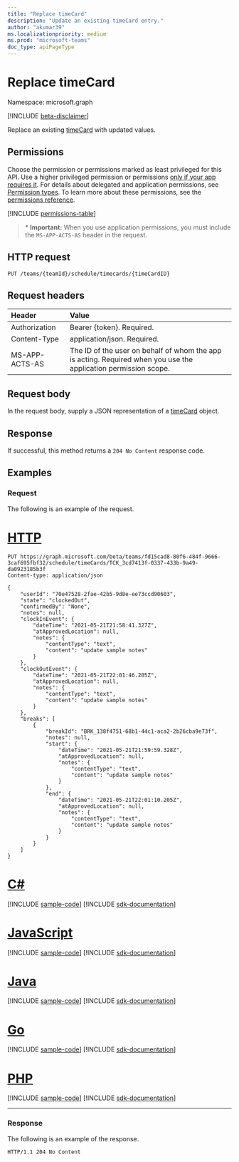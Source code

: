 ```yaml
---
title: "Replace timeCard"
description: "Update an existing timeCard entry."
author: "akumar39"
ms.localizationpriority: medium
ms.prod: "microsoft-teams"
doc_type: apiPageType
---
```


# Replace timeCard

Namespace: microsoft.graph

[!INCLUDE [beta-disclaimer](../../includes/beta-disclaimer.md)]

Replace an existing [timeCard](../resources/timecard.md) with updated values.

## Permissions

Choose the permission or permissions marked as least privileged for this API. Use a higher privileged permission or permissions [only if your app requires it](/graph/permissions-overview#best-practices-for-using-microsoft-graph-permissions). For details about delegated and application permissions, see [Permission types](/graph/permissions-overview#permission-types). To learn more about these permissions, see the [permissions reference](/graph/permissions-reference).

<!-- { "blockType": "permissions", "name": "timecard_replace" } -->
[!INCLUDE [permissions-table](../includes/permissions/timecard-replace-permissions.md)]

>\* **Important:** When you use application permissions, you must include the `MS-APP-ACTS-AS` header in the request.

## HTTP request

<!-- { "blockType": "ignored" } -->

```http
PUT /teams/{teamId}/schedule/timecards/{timeCardID}
```

## Request headers

| Header       | Value |
|:---------------|:--------|
| Authorization  | Bearer {token}. Required.  |
| Content-Type  | application/json. Required.  |
| MS-APP-ACTS-AS | The ID of the user on behalf of whom the app is acting. Required when you use the application permission scope. |

## Request body

In the request body, supply a JSON representation of a [timeCard](../resources/timecard.md) object.

## Response

If successful, this method returns a `204 No Content` response code.

## Examples

### Request

The following is an example of the request.

# [HTTP](#tab/http)
<!-- {
  "blockType": "request",
  "name": "timecard_replace",
  "sampleKeys": ["fd15cad8-80f6-484f-9666-3caf695fbf32", "TCK_3cd7413f-0337-433b-9a49-da0923185b3f"]
}-->

```http
PUT https://graph.microsoft.com/beta/teams/fd15cad8-80f6-484f-9666-3caf695fbf32/schedule/timeCards/TCK_3cd7413f-0337-433b-9a49-da0923185b3f
Content-type: application/json

{
    "userId": "70e47528-2fae-42b5-9d8e-ee73ccd90603",
    "state": "clockedOut",
    "confirmedBy": "None",
    "notes": null,
    "clockInEvent": {
        "dateTime": "2021-05-21T21:58:41.327Z",
        "atApprovedLocation": null,
        "notes": {
            "contentType": "text",
            "content": "update sample notes"
        }
    },
    "clockOutEvent": {
        "dateTime": "2021-05-21T22:01:46.205Z",
        "atApprovedLocation": null,
        "notes": {
            "contentType": "text",
            "content": "update sample notes"
        }
    },
    "breaks": [
        {
            "breakId": "BRK_138f4751-68b1-44c1-aca2-2b26cba9e73f",
            "notes": null,
            "start": {
                "dateTime": "2021-05-21T21:59:59.328Z",
                "atApprovedLocation": null,
                "notes": {
                    "contentType": "text",
                    "content": "update sample notes"
                }
            },
            "end": {
                "dateTime": "2021-05-21T22:01:10.205Z",
                "atApprovedLocation": null,
                "notes": {
                    "contentType": "text",
                    "content": "update sample notes"
                }
            }
        }
    ]
}
```

# [C#](#tab/csharp)
[!INCLUDE [sample-code](../includes/snippets/csharp/timecard-replace-csharp-snippets.md)]
[!INCLUDE [sdk-documentation](../includes/snippets/snippets-sdk-documentation-link.md)]

# [JavaScript](#tab/javascript)
[!INCLUDE [sample-code](../includes/snippets/javascript/timecard-replace-javascript-snippets.md)]
[!INCLUDE [sdk-documentation](../includes/snippets/snippets-sdk-documentation-link.md)]

# [Java](#tab/java)
[!INCLUDE [sample-code](../includes/snippets/java/timecard-replace-java-snippets.md)]
[!INCLUDE [sdk-documentation](../includes/snippets/snippets-sdk-documentation-link.md)]

# [Go](#tab/go)
[!INCLUDE [sample-code](../includes/snippets/go/timecard-replace-go-snippets.md)]
[!INCLUDE [sdk-documentation](../includes/snippets/snippets-sdk-documentation-link.md)]

# [PHP](#tab/php)
[!INCLUDE [sample-code](../includes/snippets/php/timecard-replace-php-snippets.md)]
[!INCLUDE [sdk-documentation](../includes/snippets/snippets-sdk-documentation-link.md)]

---

### Response

The following is an example of the response. 
<!-- {
  "blockType": "response",
  "name": "timecard_replace"
} -->

```http
HTTP/1.1 204 No Content
```


<!-- uuid: 8fcb5dbc-d5aa-4681-8e31-b001d5168d79
2015-10-25 14:57:30 UTC -->
<!--
{
  "type": "#page.annotation",
  "description": "Replace an existing timeCard",
  "keywords": "",
  "section": "documentation",
  "tocPath": "",
  "suppressions": [
  ]
}
-->

